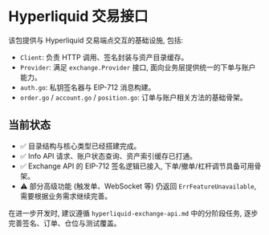 # Hyperliquid 交易接口

该包提供与 Hyperliquid 交易端点交互的基础设施, 包括:

- `Client`: 负责 HTTP 调用、签名封装与资产目录缓存。
- `Provider`: 满足 `exchange.Provider` 接口, 面向业务层提供统一的下单与账户能力。
- `auth.go`: 私钥签名器与 EIP-712 消息构建。
- `order.go` / `account.go` / `position.go`: 订单与账户相关方法的基础骨架。

## 当前状态

- ✅ 目录结构与核心类型已经搭建完成。
- ✅ Info API 请求、账户状态查询、资产索引缓存已打通。
- ✅ Exchange API 的 EIP-712 签名逻辑已接入, 下单/撤单/杠杆调节具备可用骨架。
- ⚠️ 部分高级功能 (触发单、WebSocket 等) 仍返回 `ErrFeatureUnavailable`, 需要根据业务需求继续完善。

在进一步开发时, 建议遵循 `hyperliquid-exchange-api.md` 中的分阶段任务, 逐步完善签名、订单、仓位与测试覆盖。
